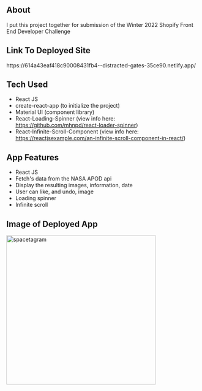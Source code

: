 <h2>About</h2>

I put this project together for submission of the Winter 2022 Shopify Front End Developer Challenge

<h2>Link To Deployed Site</h2>
https://614a43eaf418c90008431fb4--distracted-gates-35ce90.netlify.app/

<h2>Tech Used</h2>

- React JS
- create-react-app (to initialize the project)
- Material UI (component library)
- React-Loading-Spinner  (view info here: https://github.com/mhnpd/react-loader-spinner)
- React-Infinite-Scroll-Component  (view info here: https://reactjsexample.com/an-infinite-scroll-component-in-react/)

<h2>App Features</h2>

- React JS
- Fetch's data from the NASA APOD api
- Display the resulting images, information, date
- User can like, and undo, image
- Loading spinner
- Infinite scroll

<h2>Image of Deployed App</h2>
<img width="390" alt="spacetagram" src="https://user-images.githubusercontent.com/74308960/134245452-be0bf24c-4fa5-4e5f-a453-bc66cb65a714.PNG">



